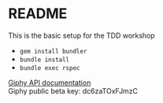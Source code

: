 # README

This is the basic setup for the TDD workshop

* `gem install bundler`
* `bundle install`
* `bundle exec rspec`

[Giphy API documentation](https://giphy.api-docs.io/1.0/gifs/search-1)  
Giphy public beta key: dc6zaTOxFJmzC
